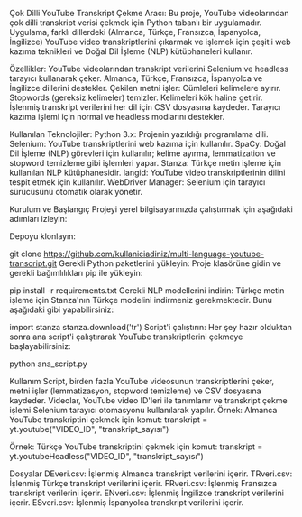 Çok Dilli YouTube Transkript Çekme Aracı:
Bu proje, YouTube videolarından çok dilli transkript verisi çekmek için Python tabanlı bir uygulamadır. Uygulama, farklı dillerdeki
(Almanca, Türkçe, Fransızca, İspanyolca, İngilizce) YouTube video transkriptlerini çıkarmak ve işlemek için çeşitli web kazıma teknikleri ve Doğal Dil İşleme (NLP) kütüphaneleri kullanır.

Özellikler:
YouTube videolarından transkript verilerini Selenium ve headless tarayıcı kullanarak çeker.
Almanca, Türkçe, Fransızca, İspanyolca ve İngilizce dillerini destekler.
Çekilen metni işler:
Cümleleri kelimelere ayırır.
Stopwords (gereksiz kelimeler) temizler.
Kelimeleri kök haline getirir.
İşlenmiş transkript verilerini her dil için CSV dosyasına kaydeder.
Tarayıcı kazıma işlemi için normal ve headless modlarını destekler.

Kullanılan Teknolojiler:
Python 3.x: Projenin yazıldığı programlama dili.
Selenium: YouTube transkriptlerini web kazıma için kullanılır.
SpaCy: Doğal Dil İşleme (NLP) görevleri için kullanılır; kelime ayırma, lemmatization ve stopword temizleme gibi işlemleri yapar.
Stanza: Türkçe metin işleme için kullanılan NLP kütüphanesidir.
langid: YouTube video transkriptlerinin dilini tespit etmek için kullanılır.
WebDriver Manager: Selenium için tarayıcı sürücüsünü otomatik olarak yönetir.

Kurulum ve Başlangıç
Projeyi yerel bilgisayarınızda çalıştırmak için aşağıdaki adımları izleyin:

Depoyu klonlayın:

git clone https://github.com/kullaniciadiniz/multi-language-youtube-transcript.git
Gerekli Python paketlerini yükleyin: Proje klasörüne gidin ve gerekli bağımlılıkları pip ile yükleyin:

pip install -r requirements.txt
Gerekli NLP modellerini indirin: Türkçe metin işleme için Stanza'nın Türkçe modelini indirmeniz gerekmektedir. Bunu aşağıdaki gibi yapabilirsiniz:

import stanza
stanza.download('tr')
Script'i çalıştırın: Her şey hazır olduktan sonra ana script'i çalıştırarak YouTube transkriptlerini çekmeye başlayabilirsiniz:

python ana_script.py

Kullanım
Script, birden fazla YouTube videosunun transkriptlerini çeker, metni işler (lemmatizasyon, stopword temizleme) ve CSV dosyasına kaydeder.
Videolar, YouTube video ID'leri ile tanımlanır ve transkript çekme işlemi Selenium tarayıcı otomasyonu kullanılarak yapılır.
Örnek: Almanca YouTube transkriptini çekmek için komut:
transkript = yt.youtube("VIDEO_ID", "transkript_sayısı")

Örnek: Türkçe YouTube transkriptini çekmek için komut:
transkript = yt.youtubeHeadless("VIDEO_ID", "transkript_sayısı")

Dosyalar
DEveri.csv: İşlenmiş Almanca transkript verilerini içerir.
TRveri.csv: İşlenmiş Türkçe transkript verilerini içerir.
FRveri.csv: İşlenmiş Fransızca transkript verilerini içerir.
ENveri.csv: İşlenmiş İngilizce transkript verilerini içerir.
ESveri.csv: İşlenmiş İspanyolca transkript verilerini içerir.
